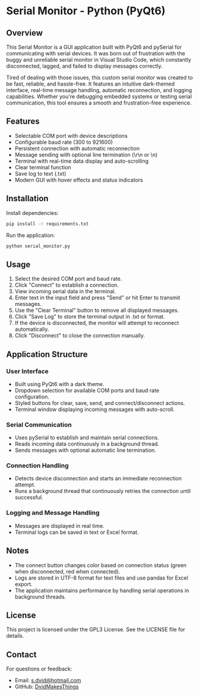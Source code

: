 # Serial Monitor - Python (PyQt6)

## Overview

This Serial Monitor is a GUI application built with PyQt6 and pySerial for communicating with serial devices. It was born out of frustration with the buggy and unreliable serial monitor in Visual Studio Code, which constantly disconnected, lagged, and failed to display messages correctly.

Tired of dealing with those issues, this custom serial monitor was created to be fast, reliable, and hassle-free. It features an intuitive dark-themed interface, real-time message handling, automatic reconnection, and logging capabilities. Whether you're debugging embedded systems or testing serial communication, this tool ensures a smooth and frustration-free experience.

## Features

- Selectable COM port with device descriptions
- Configurable baud rate (300 to 921600)
- Persistent connection with automatic reconnection
- Message sending with optional line termination (\r\n or \n)
- Terminal with real-time data display and auto-scrolling
- Clear terminal function
- Save log to text (.txt) 
- Modern GUI with hover effects and status indicators

## Installation

Install dependencies:

```bash
pip install -r requirements.txt
```

Run the application:

```bash
python serial_monitor.py
```

## Usage

1. Select the desired COM port and baud rate.
2. Click "Connect" to establish a connection.
3. View incoming serial data in the terminal.
4. Enter text in the input field and press "Send" or hit Enter to transmit messages.
5. Use the "Clear Terminal" button to remove all displayed messages.
6. Click "Save Log" to store the terminal output in .txt or format.
7. If the device is disconnected, the monitor will attempt to reconnect automatically.
8. Click "Disconnect" to close the connection manually.

## Application Structure

### User Interface

- Built using PyQt6 with a dark theme.
- Dropdown selection for available COM ports and baud rate configuration.
- Styled buttons for clear, save, send, and connect/disconnect actions.
- Terminal window displaying incoming messages with auto-scroll.

### Serial Communication

- Uses pySerial to establish and maintain serial connections.
- Reads incoming data continuously in a background thread.
- Sends messages with optional automatic line termination.

### Connection Handling

- Detects device disconnection and starts an immediate reconnection attempt.
- Runs a background thread that continuously retries the connection until successful.

### Logging and Message Handling

- Messages are displayed in real time.
- Terminal logs can be saved in text or Excel format.

## Notes

- The connect button changes color based on connection status (green when disconnected, red when connected).
- Logs are stored in UTF-8 format for text files and use pandas for Excel export.
- The application maintains performance by handling serial operations in background threads.

## License

This project is licensed under the GPL3 License. See the LICENSE file for details.

## Contact

For questions or feedback:

- Email: s.dvid@hotmail.com
- GitHub: [DvidMakesThings](https://github.com/DvidMakesThings)


